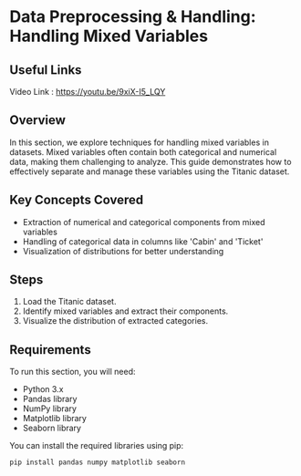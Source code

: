 # Data Preprocessing & Handling: Handling Mixed Variables

## Useful Links
Video Link : https://youtu.be/9xiX-I5_LQY

## Overview
In this section, we explore techniques for handling mixed variables in datasets. Mixed variables often contain both categorical and numerical data, making them challenging to analyze. This guide demonstrates how to effectively separate and manage these variables using the Titanic dataset.

## Key Concepts Covered
- Extraction of numerical and categorical components from mixed variables
- Handling of categorical data in columns like 'Cabin' and 'Ticket'
- Visualization of distributions for better understanding

## Steps
1. Load the Titanic dataset.
2. Identify mixed variables and extract their components.
3. Visualize the distribution of extracted categories.

## Requirements
To run this section, you will need:
- Python 3.x
- Pandas library
- NumPy library
- Matplotlib library
- Seaborn library

You can install the required libraries using pip:

```bash
pip install pandas numpy matplotlib seaborn


